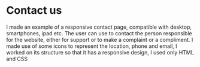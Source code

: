 # Contact us
I made an example of a responsive contact page, compatible with desktop, smartphones, ipad etc. The user can use to contact the person responsible for the website, either for support or to make a complaint or a compliment.
I made use of some icons to represent the location, phone and email, I worked on its structure so that it has a responsive design, I used only HTML and CSS
